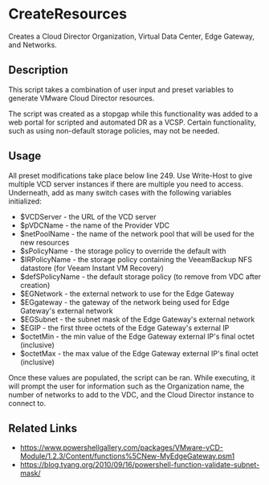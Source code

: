 ﻿# CreateResources
 
 Creates a Cloud Director Organization, Virtual Data Center, Edge Gateway, and Networks.

## Description

This script takes a combination of user input and preset variables to generate VMware Cloud Director resources.

The script was created as a stopgap while this functionality was added to a web portal for scripted and automated DR as a VCSP. Certain functionality, such as using non-default storage policies, may not be needed. 

## Usage

All preset modifications take place below line 249. Use Write-Host to give multiple VCD server instances if there are multiple you need to access. Underneath, add as many switch cases with the following variables initialized:

* $VCDServer - the URL of the VCD server
* $pVDCName - the name of the Provider VDC
* $netPoolName - the name of the network pool that will be used for the new resources
* $sPolicyName - the storage policy to override the default with
* $IRPolicyName - the storage policy containing the VeeamBackup NFS datastore (for Veeam Instant VM Recovery)
* $defSPolicyName - the default storage policy (to remove from VDC after creation)
* $EGNetwork - the external network to use for the Edge Gateway
* $EGgateway - the gateway of the network being used for Edge Gateway's external network
* $EGSubnet - the subnet mask of the Edge Gateway's external network
* $EGIP - the first three octets of the Edge Gateway's external IP
* $octetMin - the min value of the Edge Gateway external IP's final octet (inclusive)
* $octetMax - the max value of the Edge Gateway external IP's final octet (inclusive)


Once these values are populated, the script can be ran. While executing, it will prompt the user for information such as the Organization name, the number of networks to add to the VDC, and the Cloud Director instance to connect to.

## Related Links

* https://www.powershellgallery.com/packages/VMware-vCD-Module/1.2.3/Content/functions%5CNew-MyEdgeGateway.psm1
* https://blog.tyang.org/2010/09/16/powershell-function-validate-subnet-mask/
